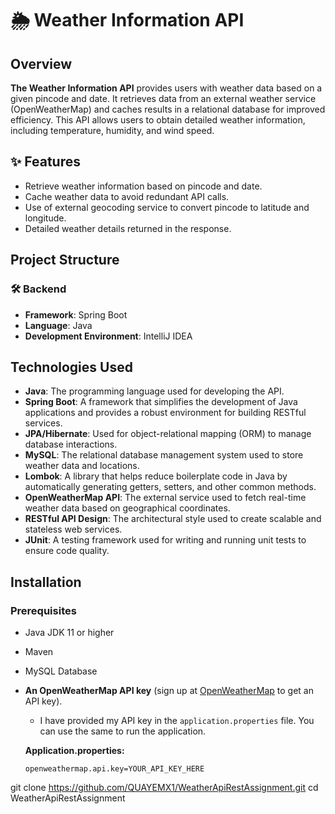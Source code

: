 # 🌦️ Weather Information API

## Overview

**The Weather Information API** provides users with weather data based on a given pincode and date. It retrieves data from an external weather service (OpenWeatherMap) and caches results in a relational database for improved efficiency. This API allows users to obtain detailed weather information, including temperature, humidity, and wind speed.

## ✨ Features

- Retrieve weather information based on pincode and date.
- Cache weather data to avoid redundant API calls.
- Use of external geocoding service to convert pincode to latitude and longitude.
- Detailed weather details returned in the response.

## Project Structure

### 🛠️ Backend

- **Framework**: Spring Boot
- **Language**: Java
- **Development Environment**: IntelliJ IDEA

## Technologies Used

- **Java**: The programming language used for developing the API.
- **Spring Boot**: A framework that simplifies the development of Java applications and provides a robust environment for building RESTful services.
- **JPA/Hibernate**: Used for object-relational mapping (ORM) to manage database interactions.
- **MySQL**: The relational database management system used to store weather data and locations.
- **Lombok**: A library that helps reduce boilerplate code in Java by automatically generating getters, setters, and other common methods.
- **OpenWeatherMap API**: The external service used to fetch real-time weather data based on geographical coordinates.
- **RESTful API Design**: The architectural style used to create scalable and stateless web services.
- **JUnit**: A testing framework used for writing and running unit tests to ensure code quality.

## Installation

### Prerequisites

- Java JDK 11 or higher
- Maven
- MySQL Database
- **An OpenWeatherMap API key** (sign up at [OpenWeatherMap](https://openweathermap.org/api) to get an API key).

  - I have provided my API key in the `application.properties` file. You can use the same to run the application.

  **Application.properties:**
  ```properties
  openweathermap.api.key=YOUR_API_KEY_HERE
  
git clone https://github.com/QUAYEMX1/WeatherApiRestAssignment.git
cd WeatherApiRestAssignment
